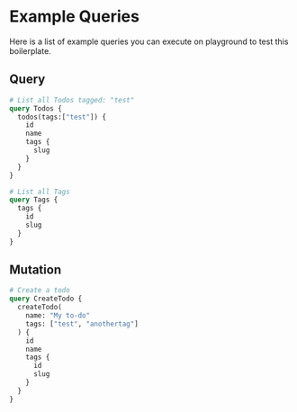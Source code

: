 # Example Queries

Here is a list of example queries you can execute on playground to test this boilerplate.

## Query

```graphql
# List all Todos tagged: "test"
query Todos {
  todos(tags:["test"]) {
    id
    name
    tags {
      slug
    }
  }
}

# List all Tags
query Tags {
  tags {
    id
    slug
  }
}
```

## Mutation

```graphql
# Create a todo
query CreateTodo {
  createTodo(
    name: "My to-do"
    tags: ["test", "anothertag"]
  ) {
    id
    name
    tags {
      id
      slug
    }
  }
}
```
